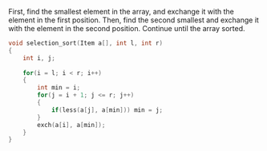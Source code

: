First, find the smallest element in the array, and exchange it with the element in the first position. Then, find the second smallest
and exchange it with the element in the second position. Continue until the array sorted.

```c
void selection_sort(Item a[], int l, int r)
{
    int i, j;
    
    for(i = l; i < r; i++)
    {
        int min = i;
        for(j = i + 1; j <= r; j++)
        {
            if(less(a[j], a[min])) min = j;
        }
        exch(a[i], a[min]);
    }
}
```
